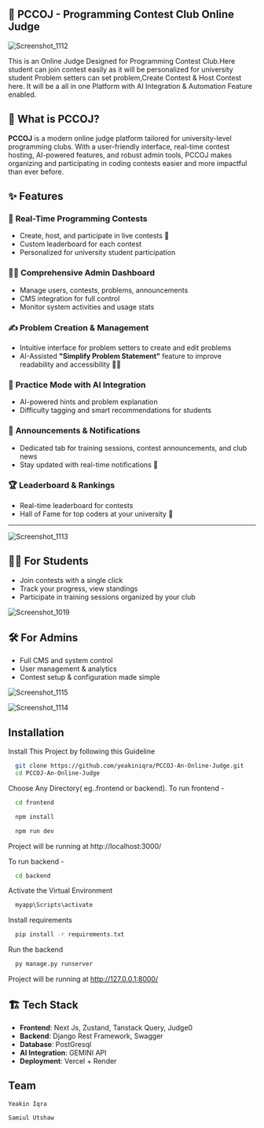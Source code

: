 
## 🚀 PCCOJ - Programming Contest Club Online Judge
![Screenshot_1112](https://github.com/user-attachments/assets/1c51f174-f942-47c6-9d87-e8d69222ab23)

This is an Online Judge Designed for Programming Contest Club.Here student can join contest easily as it will be personalized for university student Problem setters can set problem,Create Contest & Host Contest here. It will be a all in one Platform with AI Integration & Automation Feature enabled.

## 🧠 What is PCCOJ?

**PCCOJ** is a modern online judge platform tailored for university-level programming clubs. With a user-friendly interface, real-time contest hosting, AI-powered features, and robust admin tools, PCCOJ makes organizing and participating in coding contests easier and more impactful than ever before.

## ✨ Features

### 🏁 **Real-Time Programming Contests**
- Create, host, and participate in live contests 📅
- Custom leaderboard for each contest
- Personalized for university student participation

### 🧑‍💼 **Comprehensive Admin Dashboard**
- Manage users, contests, problems, announcements
- CMS integration for full control
- Monitor system activities and usage stats

### ✍️ **Problem Creation & Management**
- Intuitive interface for problem setters to create and edit problems
- AI-Assisted **"Simplify Problem Statement"** feature to improve readability and accessibility 🧠✨

### 🧪 **Practice Mode with AI Integration**
- AI-powered hints and problem explanation
- Difficulty tagging and smart recommendations for students

### 📣 **Announcements & Notifications**
- Dedicated tab for training sessions, contest announcements, and club news
- Stay updated with real-time notifications 🔔

### 🏆 **Leaderboard & Rankings**
- Real-time leaderboard for contests
- Hall of Fame for top coders at your university 🏅

---

![Screenshot_1113](https://github.com/user-attachments/assets/6c32f5da-038f-4dcd-872e-db57c5f1d845)

## 🧑‍💻 For Students

- Join contests with a single click
- Track your progress, view standings
- Participate in training sessions organized by your club

![Screenshot_1019](https://github.com/user-attachments/assets/0e56ab83-1eb0-4f9e-b535-d84edc046271)


## 🛠️ For Admins

- Full CMS and system control
- User management & analytics
- Contest setup & configuration made simple
  
![Screenshot_1115](https://github.com/user-attachments/assets/a1e4c672-3fc5-437e-b11e-ecb7c8d1c7bf)

![Screenshot_1114](https://github.com/user-attachments/assets/53a29225-e5ca-4b54-a11f-70940bcbca84)


## Installation

Install This Project by following this Guideline

```bash
  git clone https://github.com/yeakiniqra/PCCOJ-An-Online-Judge.git
  cd PCCOJ-An-Online-Judge
```
Choose Any Directory( eg..frontend or backend).
To run frontend - 
```bash
  cd frontend
```
```bash
  npm install
```
```bash
  npm run dev
```
Project will be running at http://localhost:3000/

To run backend -
```bash
  cd backend
```
Activate the Virtual Environment
```bash
  myapp\Scripts\activate
```
Install requirements 
```bash
  pip install -r requirements.txt
```
Run the backend
```bash
  py manage.py runserver
```
Project will be running at http://127.0.0.1:8000/



## 🏗️ Tech Stack

- **Frontend**: Next Js, Zustand, Tanstack Query, Judge0
- **Backend**: Django Rest Framework, Swagger
- **Database**: PostGresql
- **AI Integration**: GEMINI API
- **Deployment**: Vercel + Render


## Team

 `Yeakin Iqra` 

`Samiul Utshaw`

